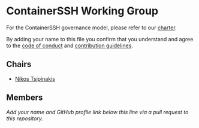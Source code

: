 # ContainerSSH Working Group

For the ContainerSSH governance model, please refer to our [charter](CHARTER.md).

By adding your name to this file you confirm that you understand and agree to the [code of conduct](CODE_OF_CONDUCT.md) and [contribution guidelines](CONTRIBUTING.md).

## Chairs

* [Nikos Tsipinakis](https://github.com/tsipinakis)

## Members

*Add your name and GitHub profile link below this line via a pull request to this repository.*

